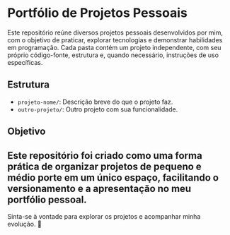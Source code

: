 # Portfólio de Projetos Pessoais

Este repositório reúne diversos projetos pessoais desenvolvidos por mim, com o objetivo de praticar, explorar tecnologias e demonstrar habilidades em programação.
Cada pasta contém um projeto independente, com seu próprio código-fonte, estrutura e, quando necessário, instruções de uso específicas.

## Estrutura

- `projeto-nome/`: Descrição breve do que o projeto faz.
- `outro-projeto/`: Outro projeto com sua funcionalidade.

## Objetivo

Este repositório foi criado como uma forma prática de organizar projetos de pequeno e médio porte em um único espaço, facilitando o versionamento e a apresentação no meu portfólio pessoal.
---
Sinta-se à vontade para explorar os projetos e acompanhar minha evolução. 🚀

